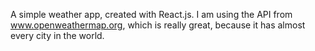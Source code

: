 A simple weather app, created with React.js. I am using the API from www.openweathermap.org, which is really great, because it has almost every city in the world.